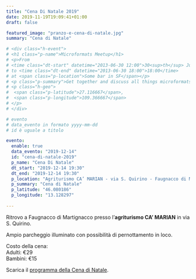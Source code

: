 ```yaml
---
title: "Cena Di Natale 2019"
date: 2019-11-19T19:09:41+01:00
draft: false

featured_image: "pranzo-e-cena-di-natale.jpg"
summary: "Cena di Natale"

# <div class="h-event">
# <h1 class="p-name">Microformats Meetup</h1>
# <p>From 
# <time class="dt-start" datetime="2013-06-30 12:00">30<sup>th</sup> June 2013, 12:00</time>
# to <time class="dt-end" datetime="2013-06-30 18:00">18:00</time>
# at <span class="p-location">Some bar in SF</span></p>
# <p class="p-summary">Get together and discuss all things microformats-related.</p>
# <p class="h-geo">
#  <span class="p-latitude">27.116667</span>,
#  <span class="p-longitude">109.366667</span>
# </p>
# </div>

# evento 
# data_evento in formato yyyy-mm-dd
# id è uguale a titolo

evento:
  enable: true
  data_evento: "2019-12-14"
  id: "cena-di-natale-2019"
  p_name: "Cena Di Natale"
  dt_start: "2019-12-14 19:30"
  dt_end: "2019-12-14 19:30"
  p_location: "Agriturismo CA’ MARIAN - via S. Quirino - Faugnacco di Martignacco"
  p_summary: "Cena di Natale"
  p_latitude: "46.080186"
  p_longitude: "13.128297"
  
---
```


Ritrovo a Faugnacco di Martignacco presso l’**agriturismo CA’ MARIAN** in via S. Quirino.

Ampio parcheggio illuminato con possibilità di pernottamento in loco.

Costo della cena:  
Adulti:  €29  
Bambini: €15  

Scarica il [programma della Cena di Natale](ProgrammaCenaDiNatale2019.pdf).